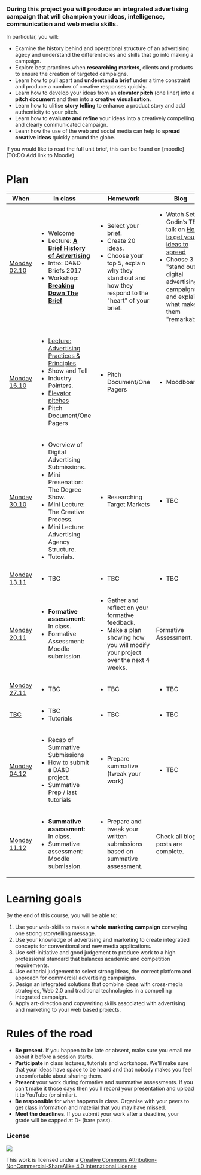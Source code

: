 <!--# Web Design principles-->

### During this project you will produce an integrated advertising campaign that will champion your ideas, intelligence, communication and web media skills. 

In particular, you will:

* Examine the history behind and operational structure of an advertising agecy and understand the different roles and skills that go into making a campaign.  
* Explore best practices when **researching markets**, clients and products to ensure the creation of targeted campaigns.
* Learn how to pull apart and **understand a brief** under a time constraint and produce a number of creative responses quickly. 
* Learn how to develop your ideas from an **elevator pitch** (one liner) into a **pitch document** and then into a **creative visualisation**.
* Learn how to ulitise **story telling** to enhance a product story and add authenticity to your pitch. 
* Learn how to **evaluate and refine** your ideas into a creatively compelling and clearly communicated campaign. 
* Leanr how the use of the web and social media can help to **spread creative ideas** quickly around the globe. 

If you would like to read the full unit brief, this can be found on [moodle](TO:DO Add link to Moodle)

# Plan

When | In class | Homework | Blog 
---- | -------- | -------- | ----
[Monday<br>02.10](sessions/01)| <ul><li>Welcome <li>Lecture: [**A Brief History of Advertising**](https://github.com/RavensbourneWebMedia/Digital_Advertising/blob/master/sessions/01/Brief_History_of_Advertising_2016_Morning_Session.pdf) <li> Intro: DA&D Briefs 2017<li>Workshop: [**Breaking Down The Brief**](#workshop-breaking-down-a-brief) | <ul><li>Select your brief.<li>Create 20 ideas.<li>Choose your top 5, explain why they stand out and how they respond to the "heart" of your brief.  | <ul> <li>Watch Seth Godin’s TED talk on [How to get your ideas to spread](https://www.ted.com/talks/seth_godin_on_sliced_bread) <li> Choose 3 "stand out" digital advertising campaigns and explain what makes them "remarkable". 
[Monday<br>16.10](sessions/02)| <ul><li> [Lecture: Advertising Practices & Principles](#lecture-advertising-practices-and-principles) <li>Show and Tell <li>Industry Pointers. <li>[Elevator pitches](#elevator-pitch) <li>Pitch Document/One Pagers| <ul><li>Pitch Document/One Pagers| <ul><li>Moodboards
[Monday<br>30.10](sessions/03)| <ul><li>Overview of Digital Advertising Submissions. <li>Mini Presenation: The Degree Show.<li>Mini Lecture: The Creative Process.<li>Mini Lecture: Advertising Agency Structure.<li>Tutorials. | <ul><li>Researching Target Markets | <ul><li>TBC
[Monday<br>13.11](sessions/04) |  <ul> <li> TBC |<ul> <li>TBC | <ul> <li>TBC 
[Monday<br>20.11](sessions/05)| <ul><li>**Formative assessment**: In class.<li>Formative Assessment: Moodle submission. | <ul> <li> Gather and reflect on your formative feedback.<li> Make a plan showing how you will modify your project over the next 4 weeks. | Formative Assessment. 
[Monday<br>27.11](sessions/07)| <ul> <li>TBC | <ul> <li>TBC | <ul> <li>TBC 
[TBC](sessions/08)| <ul> <li>TBC <li>Tutorials |  <ul> <li>TBC | <ul> <li>TBC
[Monday<br>04.12](sessions/09)| <ul><li>Recap of Summative Submissions<li>How to submit a DA&D project.<li> Summative Prep / last tutorials | <ul><li>Prepare summative (tweak your work) | <ul><li>TBC
[Monday<br>11.12](sessions/10)| <ul><li>**Summative assessment**: In class. <li> Summative assessment: Moodle submission. | <ul><li>Prepare and tweak your written submissions based on summative assessment. | Check all blog posts are complete.

<!-- <li>Workshop: how to present your work -->


# Learning goals

By the end of this course, you will be able to:

1. Use your web-skills to make a **whole marketing campaign** conveying one strong storytelling message. 
2. Use your knowledge of advertising and marketing to create integratied concepts for conventional and new media applications.
3. Use self-initiative and good judgement to produce work to a high professional standard that balances academic and competition requirements.
4. Use editorial judgement to select strong ideas, the correct platform and approach for commercial advertising campaigns.
5. Design an integrated solutions that combine ideas with cross-media strategies, Web 2.0 and traditional technologies in a compelling integrated campaign.
6. Apply art-direction and copywriting skills associated with advertising and marketing to your web based projects.



# Rules of the road

* **Be present**. If you happen to be late or absent, make sure you email me about it before a session starts. 
* **Participate** in class lectures, tutorials and workshops. We'll make sure that your ideas have space to be heard and that nobody makes you feel uncomfortable about sharing them.
* **Present** your work during formative and summative assessments. If you can't make it those days then you'll record your presentation and upload it to YouTube (or similar).
* **Be responsible** for what happens in class. Organise with your peers to get class information and material that you may have missed.
* **Meet the deadlines**. If you submit your work after a deadline, your grade will be capped at D- (bare pass).


### License

[![](https://i.creativecommons.org/l/by-nc-sa/4.0/88x31.png)](http://creativecommons.org/licenses/by-nc-sa/4.0)

This work is licensed under a [Creative Commons Attribution-NonCommercial-ShareAlike 4.0 International License ](http://creativecommons.org/licenses/by-nc-sa/4.0)


